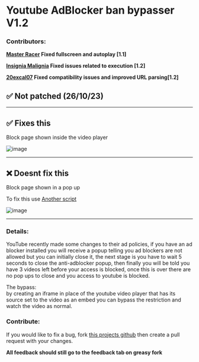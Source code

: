 # Youtube AdBlocker ban bypasser V1.2

### Contributors:
 **[Master Racer](https://greasyfork.org/en/users/1200679-master-racer) Fixed fullscreen and autoplay [1.1]**

 **[Insignia Malignia](https://greasyfork.org/en/users/1207803-insignia-malignia) Fixed issues related to execution [1.2]**

 **[20excal07](https://greasyfork.org/en/users/1205651-20excal07) Fixed compatibility issues and improved URL parsing[1.2]**

## ✅ Not patched (26/10/23)

<hr>

## ✅ Fixes this

Block page shown inside the video player

![image](https://i.ibb.co/LnSTPyq/Screenshot2023-10-15232226.png)
<hr>

## ❌ Doesnt fix this

Block page shown in a pop up

To fix this use [Another script](https://greasyfork.org/en/scripts/477390-remove-youtube-adblock-warnings)

![image](https://i.ibb.co/J3vZJnV/tgiol3rpl7tb1.webp)
<hr>

### Details:

YouTube recently made some changes to their ad policies, if you have an ad blocker installed you will receive a popup telling you ad blockers are not allowed but you can initially close it, the next stage is you have to wait 5 seconds to close the anti-adblocker popup, then finally you will be told you have 3 videos left before your access is blocked, once this is over there are no pop ups to close and you access to youtube is blocked.

The bypass:<br>
by creating an iframe in place of the youtube video player that has its source set to the video as an embed you can bypass the restriction and watch the video as normal.

### Contribute:

If you would like to fix a bug, fork [this projects github](https://github.com/0belous/Youtube-AdBlock-ban-Bypass) then create a pull request with your changes. 

**All feedback should still go to the feedback tab on greasy fork**